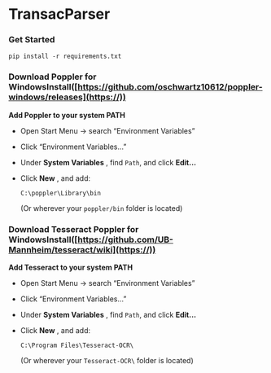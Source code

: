 # TransacParser

### Get Started

`pip install -r requirements.txt`

### Download Poppler for WindowsInstall([https://github.com/oschwartz10612/poppler-windows/releases](https://))

**Add Poppler to your system PATH**

* Open Start Menu → search “Environment Variables”
* Click “Environment Variables…”
* Under **System Variables** , find `Path`, and click **Edit…**
* Click **New** , and add:

  `C:\poppler\Library\bin`

  (Or wherever your `poppler/bin` folder is located)

### Download Tesseract Poppler for WindowsInstall([https://github.com/UB-Mannheim/tesseract/wiki](https://))

**Add Tesseract to your system PATH**

* Open Start Menu → search “Environment Variables”
* Click “Environment Variables…”
* Under **System Variables** , find `Path`, and click **Edit…**
* Click **New** , and add:

  `C:\Program Files\Tesseract-OCR\`

  (Or wherever your `Tesseract-OCR\` folder is located)
